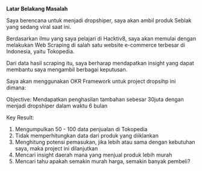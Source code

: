 **Latar Belakang Masalah**

Saya berencana untuk menjadi dropshiper, saya akan ambil produk Seblak yang sedang viral saat ini.

Berdasarkan ilmu yang saya pelajari di Hacktiv8, saya akan memulai dengan melakukan Web Scraping di salah satu website e-commerce terbesar di Indonesia, yaitu Tokopedia.

Dari data hasil scraping itu, saya berharap mendapatkan insight yang dapat membantu saya mengambil berbagai keputusan.

Saya akan menggunakan OKR Framework untuk project dropsihp ini dimana:

Objective:
Mendapatkan penghasilan tambahan sebesar 30juta dengan menjadi dropshiper dalam waktu 6 bulan

Key Result:
1. Mengumpulkan 50 - 100 data penjualan di Tokopedia
2. Tidak memperhitungkan data dari produk yang diiklankan
3. Menghitung potensi pemasukan, jika lebih atau sama dengan kebutuhan saya, maka project ini dilanjutkan
4. Mencari insight daerah mana yang menjual produk lebih murah
5. Mencari tahu apakah semakin murah harga, semakin banyak pembeli?
